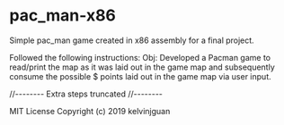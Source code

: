 # pac_man-x86
Simple pac_man game created in x86 assembly for a final project.

Followed the following instructions:
Obj: Developed a Pacman game to read/print the map as it was laid out in the game map and subsequently consume the possible $ points laid out in the game map via user input.

//--------
Extra steps truncated
//--------

MIT License
Copyright (c) 2019 kelvinjguan
